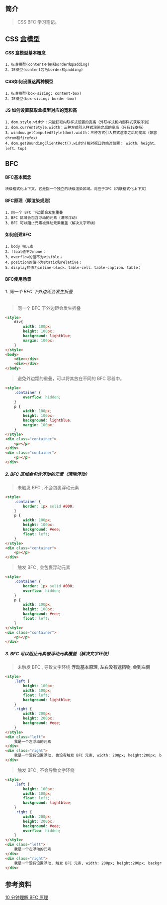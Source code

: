 ## 简介

> CSS BFC 学习笔记。

## CSS 盒模型

#### CSS 盒模型基本概念

```text
1、标准模型(content不包括border和padding)
2、IE模型(content包括border和padding)
```

#### CSS如何设置这两种模型

```text
1、标准模型(box-sizing: content-box)
2、IE模型(box-sizing: border-box)
```

#### JS 如何设置获取盒模型对应的宽和高

```text
1、dom.style.width：只能获取内联样式设置的宽高（外联样式和内部样式获取不到）
2、dom.currentStyle.width：三种方式引入样式渲染之后的宽高（只有IE支持）
3、window.getComputedStyle(dom).width：三种方式引入样式渲染之后的宽高（兼容chrom和firefox）
4、dom.getBoundingClientRect().width(相对视口的绝对位置： width、height、left、top)
```

## BFC

#### BFC基本概念

```text
块级格式化上下文，它是指一个独立的块级渲染区域。对应于IFC（内联格式化上下文）
```

#### BFC原理（即渲染规则）

```text
1、同一个 BFC 下边距会发生重叠
2、BFC 区域会包含浮动的元素（清除浮动）
3、BFC 可以阻止元素被浮动元素覆盖（解决文字环绕）
```

#### 如何创建BFC

```text
1、body 根元素
2、float值不为none；
3、overflow的值不为visible；
4、position的值不为static和relative；
5、display的值为inline-block、table-cell、table-caption、table；
```

#### BFC使用场景

###### 1. 同一个 BFC 下外边距会发生折叠

> 同一个 BFC 下外边距会发生折叠

```html
<style>
    div{
        width: 100px;
        height: 100px;
        background: lightblue;
        margin: 100px;
    }
</style>
<body>
    <div></div>
    <div></div>
</body>
```

> 避免外边距的重叠，可以将其放在不同的 BFC 容器中。

```html
<style>
    .container {
        overflow: hidden;
    }
    p {
        width: 100px;
        height: 100px;
        background: lightblue;
        margin: 100px;
    }
</style>
<div class="container">
    <p></p>
</div>
<div class="container">
    <p></p>
</div>
```

##### 2. BFC 区域会包含浮动的元素（清除浮动）

> 未触发 BFC , 不会包裹浮动元素

```html
<style>
    .container {
        border: 1px solid #000;
    }
    p {
        width: 100px;
        height: 100px;
        background: #eee;
        float: left;
    }
</style>
<div class="container">
    <p></p>
</div>
```

> 触发 BFC , 会包裹浮动元素

```html
<style>
    .container {
        border: 1px solid #000;
        overflow: hidden;
    }
    p {
        width: 100px;
        height: 100px;
        background: #eee;
        float: left;
    }
</style>
<div class="container">
    <p></p>
</div>
```

##### 3. BFC 可以阻止元素被浮动元素覆盖（解决文字环绕）

> 未触发 BFC , 导致文字环绕
**浮动基本原理, 左右没有遮挡物, 会到左侧**

```html
<style>
    .left {
        height: 100px;
        width: 100px;
        float: left;
        background: lightblue;
    }
    .right {
        width: 200px;
        height: 200px;
        background: #eee;
    }
</style>
<div class="left">
    我是一个左浮动的元素
</div>
<div class="right">
    我是一个没有设置浮动, 也没有触发 BFC 元素, width: 200px; height:200px; background: #eee;
</div>
```

> 触发 BFC , 不会导致文字环绕

```html
<style>
    .left {
        height: 100px;
        width: 100px;
        float: left;
        background: lightblue;
    }
    .right {
        width: 200px;
        height: 200px;
        background: #eee;
        overflow: hidden;
    }
</style>
<div class="left">
    我是一个左浮动的元素
</div>
<div class="right">
    我是一个没有设置浮动, 触发 BFC 元素, width: 200px; height:200px; background: #eee;overflow: hidden;
</div>
```

## 参考资料

[10 分钟理解 BFC 原理](https://zhuanlan.zhihu.com/p/25321647)
